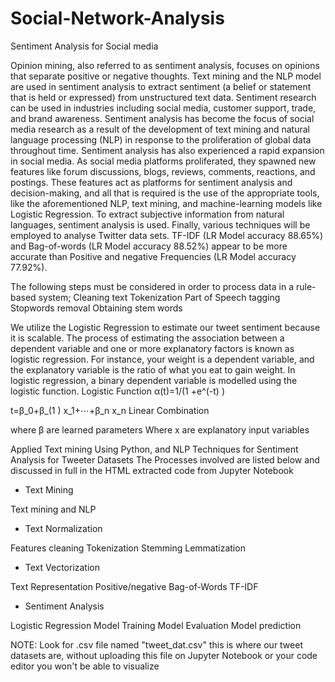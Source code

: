 # Social-Network-Analysis
Sentiment Analysis for Social media

Opinion mining, also referred to as sentiment analysis, focuses on opinions that separate positive or negative thoughts. Text mining and the NLP model are used in sentiment analysis to extract sentiment (a belief or statement that is held or expressed) from unstructured text data. Sentiment research can be used in industries including social media, customer support, trade, and brand awareness. Sentiment analysis has become the focus of social media research as a result of the development of text mining and natural language processing (NLP) in response to the proliferation of global data throughout time. Sentiment analysis has also experienced a rapid expansion in social media. As social media platforms proliferated, they spawned new features like forum discussions, blogs, reviews, comments, reactions, and postings. These features act as platforms for sentiment analysis and decision-making, and all that is required is the use of the appropriate tools, like the aforementioned NLP, text mining, and machine-learning models like Logistic Regression. To extract subjective information from natural languages, sentiment analysis is used. Finally, various techniques will be employed to analyse Twitter data sets. TF-IDF (LR Model accuracy 88.65%)  and Bag-of-words (LR Model accuracy 88.52%) appear to be more accurate than Positive and negative Frequencies (LR Model accuracy 77.92%).

The following steps must be considered in order to process data in a rule-based system;
Cleaning text
Tokenization
Part of Speech tagging
Stopwords removal
Obtaining stem words

We utilize the Logistic Regression to estimate our tweet sentiment because it is scalable.
The process of estimating the association between a dependent variable and one or more explanatory factors is known as logistic regression. For instance, your weight is a dependent variable, and the explanatory variable is the ratio of what you eat to gain weight. In logistic regression, a binary dependent variable is modelled using the logistic function.
Logistic Function
α(t)=1/(1 +e^(-t) )

t=β_0+β_(1 ) x_1+⋯+β_n x_n     Linear Combination

where β are learned parameters
Where x are explanatory input variables

Applied Text mining Using Python, and NLP Techniques for Sentiment Analysis for Tweeter Datasets
The Processes involved are listed below and discussed in full in the HTML extracted code from Jupyter Notebook
-	Text Mining 


Text mining and NLP


-	Text Normalization



Features cleaning
Tokenization
Stemming
Lemmatization

-	Text Vectorization



Text Representation
Positive/negative
Bag-of-Words
TF-IDF

-	Sentiment Analysis



Logistic Regression
Model Training
Model Evaluation
Model prediction




NOTE: Look for .csv file named "tweet_dat.csv" this is where our tweet datasets are, without uploading this file on Jupyter Notebook or your code editor you won't be able to visualize
